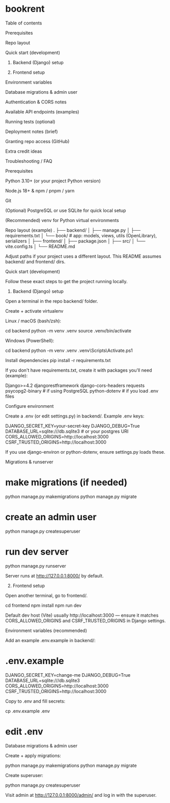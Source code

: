 # bookrent


Table of contents

Prerequisites

Repo layout

Quick start (development)

1. Backend (Django) setup

2. Frontend setup

Environment variables

Database migrations & admin user

Authentication & CORS notes

Available API endpoints (examples)

Running tests (optional)

Deployment notes (brief)

Granting repo access (GitHub)

Extra credit ideas

Troubleshooting / FAQ

Prerequisites

Python 3.10+ (or your project Python version)

Node.js 18+ & npm / pnpm / yarn

Git

(Optional) PostgreSQL or use SQLite for quick local setup

(Recommended) venv for Python virtual environments

Repo layout (example)
.
├── backend/
│   ├── manage.py
│   ├── requirements.txt
│   └── book/                # app: models, views, utils (OpenLibrary), serializers
│
├── frontend/
│   ├── package.json
│   ├── src/
│   └── vite.config.ts
│
└── README.md


Adjust paths if your project uses a different layout. This README assumes backend/ and frontend/ dirs.

Quick start (development)

Follow these exact steps to get the project running locally.

1. Backend (Django) setup

Open a terminal in the repo backend/ folder.

Create + activate virtualenv

Linux / macOS (bash/zsh):

cd backend
python -m venv .venv
source .venv/bin/activate


Windows (PowerShell):

cd backend
python -m venv .venv
.venv\Scripts\Activate.ps1

Install dependencies
pip install -r requirements.txt


If you don't have requirements.txt, create it with packages you'll need (example):

Django>=4.2
djangorestframework
django-cors-headers
requests
psycopg2-binary   # if using PostgreSQL
python-dotenv     # if you load .env files

Configure environment

Create a .env (or edit settings.py) in backend/. Example .env keys:

DJANGO_SECRET_KEY=your-secret-key
DJANGO_DEBUG=True
DATABASE_URL=sqlite:///db.sqlite3            # or your postgres URI
CORS_ALLOWED_ORIGINS=http://localhost:3000
CSRF_TRUSTED_ORIGINS=http://localhost:3000


If you use django-environ or python-dotenv, ensure settings.py loads these.

Migrations & runserver
# make migrations (if needed)
python manage.py makemigrations
python manage.py migrate

# create an admin user
python manage.py createsuperuser

# run dev server
python manage.py runserver


Server runs at http://127.0.0.1:8000/ by default.

2. Frontend setup

Open another terminal, go to frontend/.

cd frontend
npm install
npm run dev


Default dev host (Vite) usually http://localhost:3000 — ensure it matches CORS_ALLOWED_ORIGINS and CSRF_TRUSTED_ORIGINS in Django settings.

Environment variables (recommended)

Add an example .env.example in backend/:

# .env.example
DJANGO_SECRET_KEY=change-me
DJANGO_DEBUG=True
DATABASE_URL=sqlite:///db.sqlite3
CORS_ALLOWED_ORIGINS=http://localhost:3000
CSRF_TRUSTED_ORIGINS=http://localhost:3000


Copy to .env and fill secrets:

cp .env.example .env
# edit .env

Database migrations & admin user

Create + apply migrations:

python manage.py makemigrations
python manage.py migrate


Create superuser:

python manage.py createsuperuser


Visit admin at http://127.0.0.1:8000/admin/ and log in with the superuser.